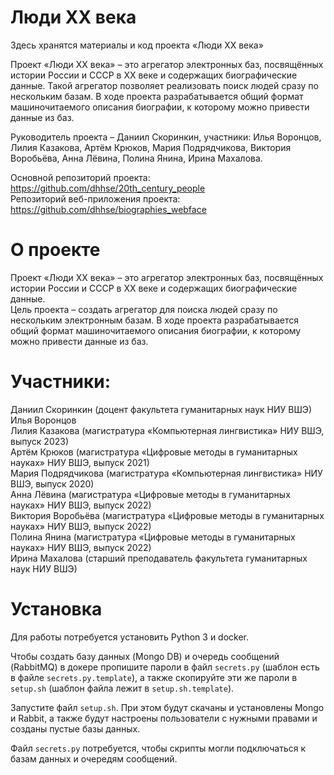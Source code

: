 # Люди XX века
Здесь хранятся материалы и код проекта «Люди XX века»

Проект «Люди XX века» – это агрегатор электронных баз, посвящённых истории России и СССР в XX веке и содержащих биографические данные. Такой агрегатор позволяет реализовать поиск людей сразу по нескольким базам. В ходе проекта разрабатывается общий формат машиночитаемого описания биографии, к которому можно привести данные из баз. 

Руководитель проекта – Даниил Скоринкин, участники: Илья Воронцов, Лилия Казакова, Артём Крюков, Мария Подрядчикова, Виктория Воробьёва, Анна Лёвина, Полина Янина, Ирина Махалова.

Основной репозиторий проекта: https://github.com/dhhse/20th_century_people  
Репозиторий веб-приложения проекта: https://github.com/dhhse/biographies_webface

# О проекте
Проект «Люди XX века» – это агрегатор электронных баз, посвящённых истории России и СССР в XX веке и содержащих биографические данные.  
Цель проекта – создать агрегатор для поиска людей сразу по нескольким электронным базам. В ходе проекта разрабатывается общий формат машиночитаемого описания биографии, к которому можно привести данные из баз. 

# Участники:
Даниил Скоринкин (доцент факультета гуманитарных наук НИУ ВШЭ)  
Илья Воронцов  
Лилия Казакова (магистратура «Компьютерная лингвистика» НИУ ВШЭ, выпуск 2023)  
Артём Крюков (магистратура «Цифровые методы в гуманитарных науках» НИУ ВШЭ, выпуск 2021)  
Мария Подрядчикова (магистратура «Компьютерная лингвистика» НИУ ВШЭ, выпуск 2020)  
Анна Лёвина (магистратура «Цифровые методы в гуманитарных науках» НИУ ВШЭ, выпуск 2022)  
Виктория Воробьёва (магистратура «Цифровые методы в гуманитарных науках» НИУ ВШЭ, выпуск 2022)  
Полина Янина (магистратура «Цифровые методы в гуманитарных науках» НИУ ВШЭ, выпуск 2022)  
Ирина Махалова (старший преподаватель факультета гуманитарных наук НИУ ВШЭ)  

# Установка
Для работы потребуется установить Python 3 и docker.

Чтобы создать базу данных (Mongo DB) и очередь сообщений (RabbitMQ) в докере пропишите пароли
в файл `secrets.py` (шаблон есть в файле `secrets.py.template`), а также скопируйте эти же
пароли в `setup.sh` (шаблон файла лежит в `setup.sh.template`).

Запустите файл `setup.sh`. При этом будут скачаны и установлены Mongo и Rabbit, а также
будут настроены пользователи с нужными правами и созданы пустые базы данных.

Файл `secrets.py` потребуется, чтобы скрипты могли подключаться к базам данных и очередям сообщений.
